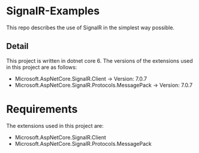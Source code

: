 # SignalR-Examples
This repo describes the use of SignalR in the simplest way possible.

## Detail
This project is written in dotnet core 6.
The versions of the extensions used in this project are as follows:
- Microsoft.AspNetCore.SignalR.Client -> Version: 7.0.7
- Microsoft.AspNetCore.SignalR.Protocols.MessagePack -> Version: 7.0.7


# Requirements
The extensions used in this project are:
- Microsoft.AspNetCore.SignalR.Client
- Microsoft.AspNetCore.SignalR.Protocols.MessagePack
